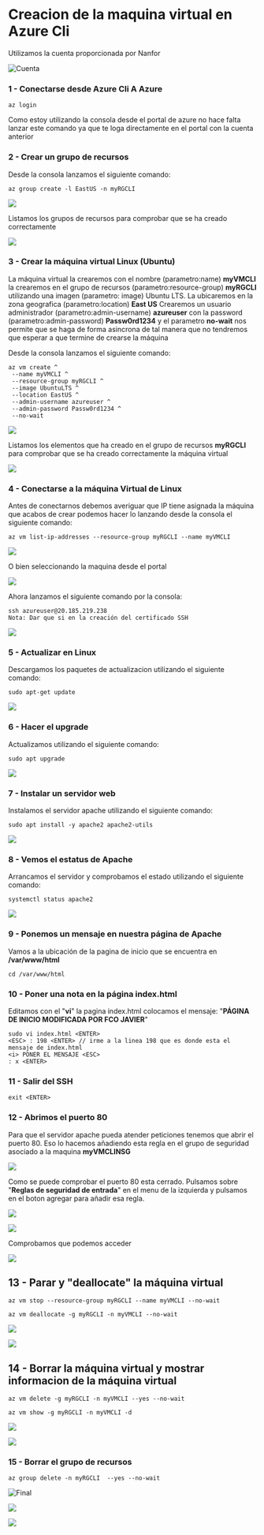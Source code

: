 # Creacion de la maquina virtual en Azure Cli

Utilizamos la cuenta proporcionada por Nanfor



![Cuenta](\..\img\Cuenta.jpg)





### 1 - Conectarse desde Azure Cli A Azure

```
az login
```

Como estoy utilizando la consola desde el portal de azure no hace falta lanzar este comando ya que te loga directamente en el portal con la cuenta anterior

### 2 - Crear un grupo de recursos

Desde la consola lanzamos el siguiente comando:

```
az group create -l EastUS -n myRGCLI 
```

![](.\img\GrupoRecursos1.jpg)



Listamos los grupos de recursos para comprobar que se ha creado correctamente

![](.\img\GrupoRecursos2.jpg)

### 3 - Crear la máquina virtual Linux (Ubuntu)

La máquina virtual la crearemos con el nombre (parametro:name) **myVMCLI** la crearemos en el grupo de recursos (parametro:resource-group) **myRGCLI** utilizando una imagen (parametro: image) Ubuntu LTS. La ubicaremos en la zona geografica (parametro:location) **East US** Crearemos un usuario administrador (parametro:admin-username) **azureuser** con la password (parametro:admin-password) **Passw0rd1234** y el parametro **no-wait** nos permite que se haga de forma asincrona de tal manera que no tendremos que esperar a que termine de crearse la máquina

Desde la consola lanzamos el siguiente comando:

```
az vm create ^
 --name myVMCLI ^
 --resource-group myRGCLI ^
 --image UbuntuLTS ^
 --location EastUS ^
 --admin-username azureuser ^
 --admin-password Passw0rd1234 ^
 --no-wait
```



![](.\img\CrearMaquinaVirtual1.jpg)



Listamos los elementos que ha creado en el grupo de recursos **myRGCLI** para comprobar que se ha creado correctamente la máquina virtual

![](.\img\CrearMaquinaVirtual2.jpg)



### 4 - Conectarse a la máquina Virtual de Linux

Antes de conectarnos debemos averiguar que IP tiene asignada la máquina que acabos de crear podemos hacer lo lanzando desde la consola el siguiente comando:	

``` 
az vm list-ip-addresses --resource-group myRGCLI --name myVMCLI
```

![](.\img\IP1.jpg)



O bien seleccionando la maquina desde el portal

![](.\img\IP2.jpg)

Ahora lanzamos el siguiente comando por la consola:

```
ssh azureuser@20.185.219.238
Nota: Dar que si en la creación del certificado SSH
```

![](.\img\Conectarse.jpg)

### 5 - Actualizar en Linux

Descargamos los paquetes de actualizacion utilizando el siguiente comando:

```
sudo apt-get update
```

![](.\img\Update.jpg)

### 6 - Hacer el upgrade

Actualizamos utilizando el siguiente comando:

```
sudo apt upgrade
```

![](.\img\actualizar.jpg)



### 7 - Instalar un servidor web

Instalamos el servidor apache utilizando el siguiente comando:

```
sudo apt install -y apache2 apache2-utils
```

![](.\img\Apache.jpg)

### 8 - Vemos el estatus de Apache

Arrancamos el servidor y comprobamos el estado utilizando el siguiente comando:

```
systemctl status apache2
```



![](.\img\statusApache.jpg)



### 9 - Ponemos un mensaje en nuestra página de Apache

Vamos a la ubicación de la pagina de inicio que se encuentra en **/var/www/html**

```
cd /var/www/html
```



### 10 - Poner una nota en la página index.html

Editamos con el "**vi**" la pagina index.html colocamos el mensaje: "**PÁGINA DE INICIO MODIFICADA POR FCO JAVIER**"

```
sudo vi index.html <ENTER>
<ESC> : 198 <ENTER> // irme a la linea 198 que es donde esta el mensaje de index.html
<i> PONER EL MENSAJE <ESC>
: x <ENTER>

```



### 11 - Salir del SSH

```
exit <ENTER>
```



### 12 - Abrimos el puerto 80 

Para que el servidor apache pueda atender peticiones tenemos que abrir el puerto 80. Eso lo hacemos añadiendo esta regla en el grupo de seguridad asociado a la maquina **myVMCLINSG**

![](.\img\80Off.jpg)

Como se puede comprobar el puerto 80 esta cerrado. Pulsamos sobre "**Reglas de seguridad de entrada**" en el menu de la izquierda y pulsamos en el boton agregar para añadir esa regla.



![](.\img\Regla.jpg)





![](.\img\ReglaCreada.jpg)



Comprobamos que podemos acceder

![](.\img\PaginaInicio.jpg)



## 13 - Parar y "deallocate" la máquina virtual

```
az vm stop --resource-group myRGCLI --name myVMCLI --no-wait
```

```
az vm deallocate -g myRGCLI -n myVMCLI --no-wait
```



![](.\img\StopDeallocate.jpg)



![](.\img\StopDeallocate2.jpg)



## 14 - Borrar la máquina virtual y mostrar informacion de la máquina virtual

```
az vm delete -g myRGCLI -n myVMCLI --yes --no-wait
```

```
az vm show -g myRGCLI -n myVMCLI -d
```



![](.\img\Borrar.jpg)



![](.\img\Borrar1.jpg)



### 15 - Borrar el grupo de recursos

```
az group delete -n myRGCLI  --yes --no-wait
```

![Final](D:\AZ900\Tarea\img\Final.jpg)

![](.\img\BorrarRG.jpg)



![](D:\AZ900\Tarea\img\Final.jpg)

